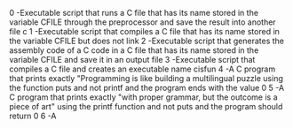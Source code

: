 0 -Executable script that runs a C file that has its name stored in the variable CFILE through the preprocessor and save the result into another file c
1 -Executable script that compiles a C file that has its name stored in the variable CFILE but does not link
2 -Executable script that generates the assembly code of a C code in a C file that has its name stored in the variable CFILE and save it in an output file
3 -Executable script that compiles a C file and creates an executable name cisfun
4 -A C program that prints exactly "Programming is like building a multilingual puzzle using the function puts and not printf and the program ends with the value 0
5 -A C program that prints exactly "with proper grammar, but the outcome is a piece of art" using the printf function and not puts and the program should return 0
6 -A
